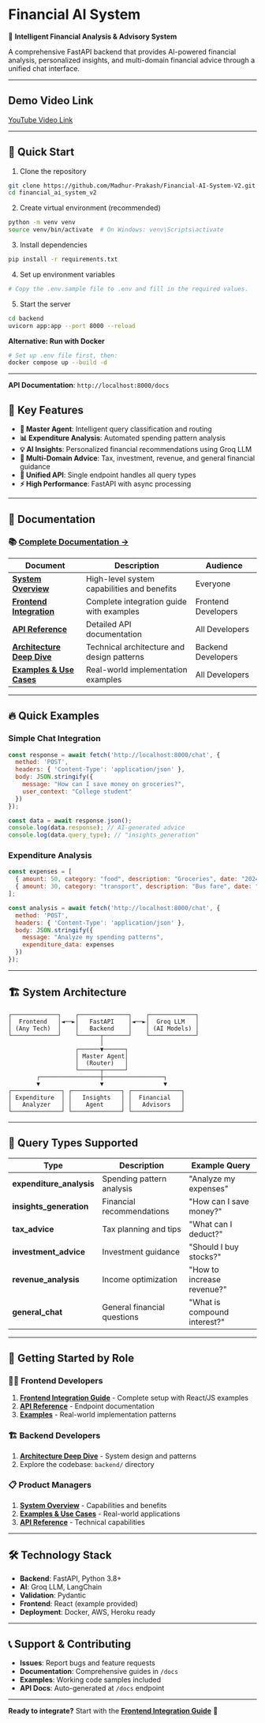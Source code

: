 # Financial AI System

🤖 **Intelligent Financial Analysis & Advisory System**

A comprehensive FastAPI backend that provides AI-powered financial analysis, personalized insights, and multi-domain financial advice through a unified chat interface.

---

## Demo Video Link
[YouTube Video Link](https://youtu.be/TGuGiL23uPU)

---

## 🚀 Quick Start

1. Clone the repository
```bash
git clone https://github.com/Madhur-Prakash/Financial-AI-System-V2.git
cd financial_ai_system_v2
```

2. Create virtual environment (recommended)
```bash
python -m venv venv
source venv/bin/activate  # On Windows: venv\Scripts\activate
```

3. Install dependencies
```bash
pip install -r requirements.txt
```

4. Set up environment variables
```bash
# Copy the .env.sample file to .env and fill in the required values.
```

5. Start the server
```bash
cd backend
uvicorn app:app --port 8000 --reload
```

**Alternative: Run with Docker**
```bash
# Set up .env file first, then:
docker compose up --build -d
```
---

**API Documentation**: `http://localhost:8000/docs`

## 🎯 Key Features

- **🤖 Master Agent**: Intelligent query classification and routing
- **📊 Expenditure Analysis**: Automated spending pattern analysis
- **💡 AI Insights**: Personalized financial recommendations using Groq LLM
- **🎯 Multi-Domain Advice**: Tax, investment, revenue, and general financial guidance
- **🔄 Unified API**: Single endpoint handles all query types
- **⚡ High Performance**: FastAPI with async processing

---

## 📖 Documentation

### 📚 **[Complete Documentation →](./docs/README.md)**

| Document | Description | Audience |
|----------|-------------|----------|
| **[System Overview](./docs/system-overview.md)** | High-level system capabilities and benefits | Everyone |
| **[Frontend Integration](./docs/frontend-integration.md)** | Complete integration guide with examples | Frontend Developers |
| **[API Reference](./docs/api-reference.md)** | Detailed API documentation | All Developers |
| **[Architecture Deep Dive](./docs/architecture.md)** | Technical architecture and design patterns | Backend Developers |
| **[Examples & Use Cases](./docs/examples.md)** | Real-world implementation examples | All Developers |

---

## 🔥 Quick Examples

### Simple Chat Integration
```javascript
const response = await fetch('http://localhost:8000/chat', {
  method: 'POST',
  headers: { 'Content-Type': 'application/json' },
  body: JSON.stringify({
    message: "How can I save money on groceries?",
    user_context: "College student"
  })
});

const data = await response.json();
console.log(data.response); // AI-generated advice
console.log(data.query_type); // "insights_generation"
```

### Expenditure Analysis
```javascript
const expenses = [
  { amount: 50, category: "food", description: "Groceries", date: "2024-01-15T10:00:00" },
  { amount: 30, category: "transport", description: "Bus fare", date: "2024-01-15T08:00:00" }
];

const analysis = await fetch('http://localhost:8000/chat', {
  method: 'POST',
  headers: { 'Content-Type': 'application/json' },
  body: JSON.stringify({
    message: "Analyze my spending patterns",
    expenditure_data: expenses
  })
});
```
---

## 🏗️ System Architecture

```
┌─────────────┐    ┌──────────────┐    ┌─────────────┐
│  Frontend   │◄──►│   FastAPI    │◄──►│  Groq LLM   │
│ (Any Tech)  │    │   Backend    │    │ (AI Models) │
└─────────────┘    └──────┬───────┘    └─────────────┘
                          │
                   ┌──────▼──────┐
                   │ Master Agent│
                   │  (Router)   │
                   └──────┬──────┘
        ┌─────────────────┼─────────────────┐
        ▼                 ▼                 ▼
┌──────────────┐ ┌──────────────┐ ┌──────────────┐
│ Expenditure  │ │   Insights   │ │  Financial   │
│   Analyzer   │ │    Agent     │ │   Advisors   │
└──────────────┘ └──────────────┘ └──────────────┘
```
---

## 🎯 Query Types Supported

| Type | Description | Example Query |
|------|-------------|---------------|
| **expenditure_analysis** | Spending pattern analysis | "Analyze my expenses" |
| **insights_generation** | Financial recommendations | "How can I save money?" |
| **tax_advice** | Tax planning and tips | "What can I deduct?" |
| **investment_advice** | Investment guidance | "Should I buy stocks?" |
| **revenue_analysis** | Income optimization | "How to increase revenue?" |
| **general_chat** | General financial questions | "What is compound interest?" |

---

## 🚀 Getting Started by Role

### 👨‍💻 **Frontend Developers**
1. **[Frontend Integration Guide](./docs/frontend-integration.md)** - Complete setup with React/JS examples
2. **[API Reference](./docs/api-reference.md)** - Endpoint documentation
3. **[Examples](./docs/examples.md)** - Real-world implementation patterns

### 🏗️ **Backend Developers** 
1. **[Architecture Deep Dive](./docs/architecture.md)** - System design and patterns
2. Explore the codebase: `backend/` directory

### 📋 **Product Managers**
1. **[System Overview](./docs/system-overview.md)** - Capabilities and benefits
2. **[Examples & Use Cases](./docs/examples.md)** - Real-world applications
3. **[API Reference](./docs/api-reference.md)** - Technical capabilities

---

## 🛠️ Technology Stack

- **Backend**: FastAPI, Python 3.8+
- **AI**: Groq LLM, LangChain
- **Validation**: Pydantic
- **Frontend**: React (example provided)
- **Deployment**: Docker, AWS, Heroku ready

---

## 📞 Support & Contributing

- **Issues**: Report bugs and feature requests
- **Documentation**: Comprehensive guides in `/docs`
- **Examples**: Working code samples included
- **API Docs**: Auto-generated at `/docs` endpoint

---

**Ready to integrate?** Start with the **[Frontend Integration Guide](./docs/frontend-integration.md)** 🚀